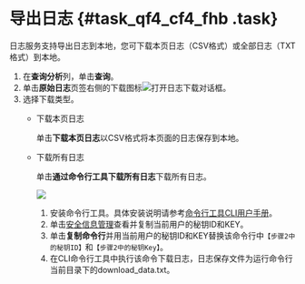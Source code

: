 # 导出日志 {#task_qf4_cf4_fhb .task}

日志服务支持导出日志到本地，您可下载本页日志（CSV格式）或全部日志（TXT格式）到本地。

1.  在**查询分析**列，单击**查询**。 
2.  单击**原始日志**页签右侧的下载图标![](http://static-aliyun-doc.oss-cn-hangzhou.aliyuncs.com/assets/img/150102/155409705241716_zh-CN.png)打开日志下载对话框。 
3.  选择下载类型。 
    -   下载本页日志

        单击**下载本页日志**以CSV格式将本页面的日志保存到本地。

    -   下载所有日志

        单击**通过命令行工具下载所有日志**下载所有日志。

        ![](http://static-aliyun-doc.oss-cn-hangzhou.aliyuncs.com/assets/img/150102/155409705241721_zh-CN.png)

        1.  安装命令行工具。具体安装说明请参考[命令行工具CLI用户手册](https://aliyun-log-cli.readthedocs.io/en/latest/README_CN.html?spm=5176.10560872.0.0.19b234c002pySx#安装)。
        2.  单击[安全信息管理](https://usercenter.console.aliyun.com/?spm=5176.10560872.0.0.19b234c002pySx#/manage/ak)查看并复制当前用户的秘钥ID和KEY。
        3.  单击**复制命令行**并用当前用户的秘钥ID和KEY替换该命令行中`【步骤2中的秘钥ID】`和`【步骤2中的秘钥Key】`。
        4.  在CLI命令行工具中执行该命令下载日志，日志保存文件为运行命令行当前目录下的download\_data.txt。

